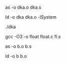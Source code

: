 as -o dka.o dka.s
 
ld -o dka dka.o -lSystem

./dka

gcc -O3 -o float float.c fl.s

as -o b.o b.s

ld -o b b.o
